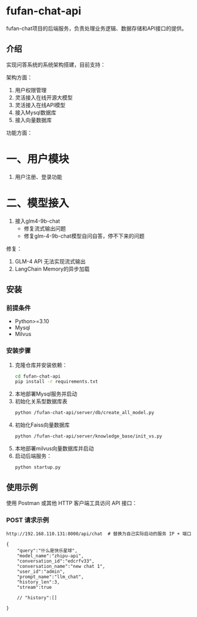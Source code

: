 # fufan-chat-api
fufan-chat项目的后端服务，负责处理业务逻辑、数据存储和API接口的提供。

## 介绍

实现问答系统的系统架构搭建，目前支持：

架构方面：
1. 用户权限管理
2. 灵活接入在线开源大模型
3. 灵活接入在线API模型
4. 接入Mysql数据库
5. 接入向量数据库

功能方面：

# 一、用户模块
1. 用户注册、登录功能

# 二、模型接入
1. 接入glm4-9b-chat
   - 修复流式输出问题
   - 修复glm-4-9b-chat模型自问自答，停不下来的问题

修复：
1. GLM-4 API 无法实现流式输出
2. LangChain Memory的异步加载

## 安装

### 前提条件

- Python>=3.10
- Mysql
- Milvus

### 安装步骤

1. 克隆仓库并安装依赖：
    ```bash
    cd fufan-chat-api
    pip install -r requirements.txt
    ```
2. 本地部署Mysql服务并启动
3. 初始化关系型数据库表
    ```bash
    python /fufan-chat-api/server/db/create_all_model.py
    ```
4. 初始化Faiss向量数据库
    ```bash
    python /fufan-chat-api/server/knowledge_base/init_vs.py
    ```
5. 本地部署milvus向量数据库并启动
6. 启动后端服务：
    ```bash
    python startup.py
    ```
## 使用示例

使用 Postman 或其他 HTTP 客户端工具访问 API 接口：

### POST 请求示例

```http
http://192.168.110.131:8000/api/chat  # 替换为自己实际启动的服务 IP + 端口

{
    "query":"什么是快乐星球",
    "model_name":"zhipu-api",
    "conversation_id":"edcrfv33",
    "conversation_name":"new chat 1",
    "user_id":"admin",
    "prompt_name":"llm_chat",
    "history_len":3,
    "stream":true

    // "history":[]    

}
```